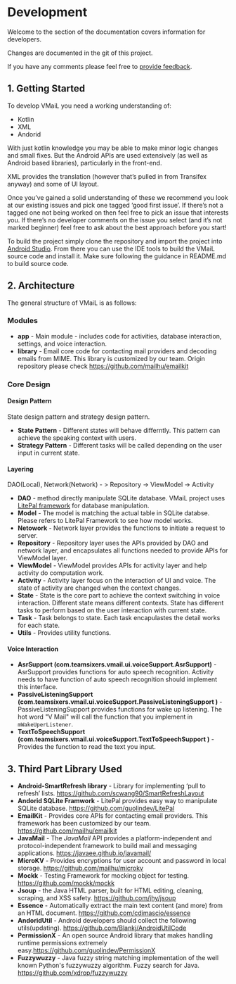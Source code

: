 # Development

Welcome to the section of the documentation covers information for developers.

Changes are documented in the git of this project.

If you have any comments please feel free to [provide feedback](https://gitlab.com/teamsixer/vmail/-/issues/new).

## 1. Getting Started

To develop VMaiL you need a working understanding of:

- Kotlin
- XML
- Andorid

 With just kotlin knowledge you may be able to make minor logic changes and small fixes. But the Android APIs are used extensively (as well as Android based libraries), particularly in the front-end.

XML provides the translation (however that’s pulled in from Transifex anyway) and some of UI layout.

Once you’ve gained a solid understanding of these we recommend you look at our existing issues and pick one tagged ‘good first issue’. If there’s not a tagged one not being worked on then feel free to pick an issue that interests you. If there’s no developer comments on the issue you select (and it’s not marked beginner) feel free to ask about the best approach before you start!

To build the project simply clone the repository and import the project into [Android Studio](https://developer.android.com/studio/index.html). From there you can use the IDE tools to build the VMaiL source code and install it. Make sure following the guidance in README.md to build source code.



## 2. Architecture

The general structure of VMaiL is as follows:

### Modules

- **app** - Main module - includes code for activities, database interaction, settings, and voice interaction.
- **library** - Email core code for contacting mail providers and decoding emails from MIME. This library is customized by our team. Origin repository please check https://github.com/mailhu/emailkit



### Core Design

#### Design Pattern

State design pattern and strategy design pattern.

- **State Pattern** - Different states will behave differntly. This pattern can achieve the speaking context with users.
- **Strategy Pattern** - Different tasks will be called depending on the user input in current state.



#### Layering

DAO(Local), Network(Network) - > Repository -> ViewModel -> Activity

- **DAO**  -  method directly manipulate SQLite database. VMaiL project uses [LitePal framework](https://github.com/guolindev/LitePal) for database manipulation.
- **Model** - The model is matching the actual table in SQLite databse. Please refers to LitePal Framework to see how model works.
- **Netowork** - Network layer provides the functions to initiate a request to server.
- **Repository** - Repository layer uses the APIs provided by DAO and network layer, and encapsulates all functions needed to provide APIs for ViewModel layer.
- **ViewModel** - ViewModel provides APIs for activity layer and help activity do computation work. 
- **Activity** - Activity layer focus on the interaction of UI and voice. The state of activity are changed when the context changes.
- **State** - State is the core part to achieve the context switching in voice interaction. Different state means different contexts. State has different tasks to perform based on the user interaction with current state.
- **Task** - Task belongs to state. Each task encapulastes the detail works for each state.
- **Utils** - Provides utility functions.

#### Voice Interaction

- **AsrSupport (com.teamsixers.vmail.ui.voiceSupport.AsrSupport)** -  AsrSupport provides functions for auto speech recognition. Activity needs to have function of auto speech recognition should implement this interface.
- **PassiveListeningSupport (com.teamsixers.vmail.ui.voiceSupport.PassiveListeningSupport )** - PassiveListeningSupport provides functions for wake up listening. The hot word "V Mail" will call the function that you implement in `mWakeUperListener`.
- **TextToSpeechSupport (com.teamsixers.vmail.ui.voiceSupport.TextToSpeechSupport  )** - Provides the function to read the text you input.



## 3. Third Part Library Used

- **Android-SmartRefresh library** - Library for implementing ‘pull to refresh’ lists. https://github.com/scwang90/SmartRefreshLayout
- **Andorid SQLite Framwork** - LitePal provides easy way to manipulate SQLite database. https://github.com/guolindev/LitePal
- **EmailKit** - Provides core APIs for contacting email providers. This framework has been customized by our team. https://github.com/mailhu/emailkit
- **JavaMail** - The *JavaMail* API provides a platform-independent and protocol-independent framework to build mail and messaging applications. https://javaee.github.io/javamail/
- **MicroKV** - Provides encryptions for user account and password in local storage. https://github.com/mailhu/microkv
- **Mockk** - Testing Framework for mocking object for testing. https://github.com/mockk/mockk
- **Jsoup** -  the Java HTML parser, built for HTML editing, cleaning, scraping, and XSS safety. https://github.com/jhy/jsoup
- **Essence** - Automatically extract the main text content (and more) from an HTML document. https://github.com/cdimascio/essence
- **AndoridUtil** -  Android developers should collect the following utils(updating). https://github.com/Blankj/AndroidUtilCode
- **PermissionX** - An open source Android library that makes handling runtime permissions extremely easy.https://github.com/guolindev/PermissionX
- **Fuzzywuzzy** - Java fuzzy string matching implementation of the well known Python's fuzzywuzzy algorithm. Fuzzy search for Java. https://github.com/xdrop/fuzzywuzzy



#### 